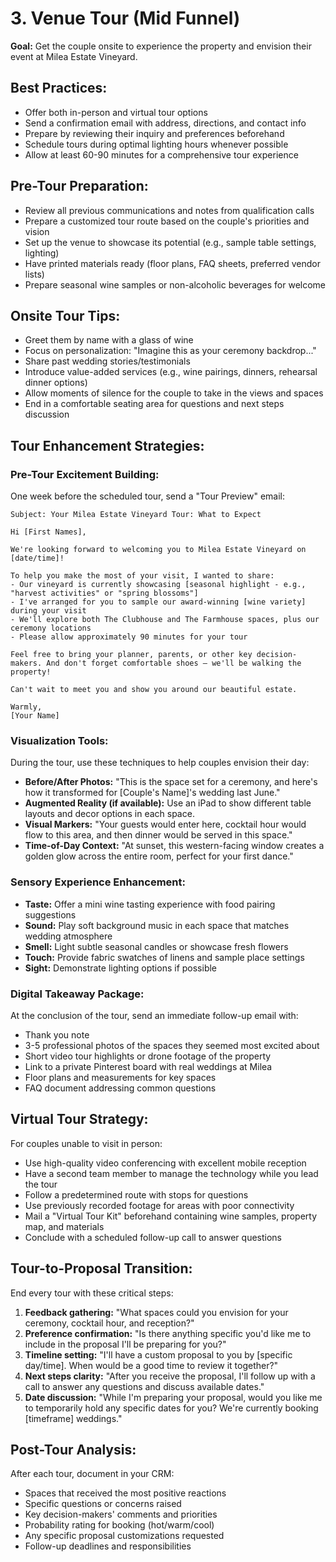 # **3. Venue Tour (Mid Funnel)**

**Goal:** Get the couple onsite to experience the property and envision their event at Milea Estate Vineyard.

## **Best Practices:**
- Offer both in-person and virtual tour options
- Send a confirmation email with address, directions, and contact info
- Prepare by reviewing their inquiry and preferences beforehand
- Schedule tours during optimal lighting hours whenever possible
- Allow at least 60-90 minutes for a comprehensive tour experience

## **Pre-Tour Preparation:**
- Review all previous communications and notes from qualification calls
- Prepare a customized tour route based on the couple's priorities and vision
- Set up the venue to showcase its potential (e.g., sample table settings, lighting)
- Have printed materials ready (floor plans, FAQ sheets, preferred vendor lists)
- Prepare seasonal wine samples or non-alcoholic beverages for welcome

## **Onsite Tour Tips:**
- Greet them by name with a glass of wine
- Focus on personalization: "Imagine this as your ceremony backdrop..."
- Share past wedding stories/testimonials
- Introduce value-added services (e.g., wine pairings, dinners, rehearsal dinner options)
- Allow moments of silence for the couple to take in the views and spaces
- End in a comfortable seating area for questions and next steps discussion

## **Tour Enhancement Strategies:**

### **Pre-Tour Excitement Building:**
One week before the scheduled tour, send a "Tour Preview" email:

```
Subject: Your Milea Estate Vineyard Tour: What to Expect

Hi [First Names],

We're looking forward to welcoming you to Milea Estate Vineyard on [date/time]!

To help you make the most of your visit, I wanted to share:
- Our vineyard is currently showcasing [seasonal highlight - e.g., "harvest activities" or "spring blossoms"]
- I've arranged for you to sample our award-winning [wine variety] during your visit
- We'll explore both The Clubhouse and The Farmhouse spaces, plus our ceremony locations
- Please allow approximately 90 minutes for your tour

Feel free to bring your planner, parents, or other key decision-makers. And don't forget comfortable shoes – we'll be walking the property!

Can't wait to meet you and show you around our beautiful estate.

Warmly,
[Your Name]
```

### **Visualization Tools:**
During the tour, use these techniques to help couples envision their day:

- **Before/After Photos:** "This is the space set for a ceremony, and here's how it transformed for [Couple's Name]'s wedding last June."
- **Augmented Reality (if available):** Use an iPad to show different table layouts and decor options in each space.
- **Visual Markers:** "Your guests would enter here, cocktail hour would flow to this area, and then dinner would be served in this space."
- **Time-of-Day Context:** "At sunset, this western-facing window creates a golden glow across the entire room, perfect for your first dance."

### **Sensory Experience Enhancement:**
- **Taste:** Offer a mini wine tasting experience with food pairing suggestions
- **Sound:** Play soft background music in each space that matches wedding atmosphere
- **Smell:** Light subtle seasonal candles or showcase fresh flowers
- **Touch:** Provide fabric swatches of linens and sample place settings
- **Sight:** Demonstrate lighting options if possible

### **Digital Takeaway Package:**
At the conclusion of the tour, send an immediate follow-up email with:
- Thank you note
- 3-5 professional photos of the spaces they seemed most excited about
- Short video tour highlights or drone footage of the property
- Link to a private Pinterest board with real weddings at Milea
- Floor plans and measurements for key spaces
- FAQ document addressing common questions

## **Virtual Tour Strategy:**
For couples unable to visit in person:

- Use high-quality video conferencing with excellent mobile reception
- Have a second team member to manage the technology while you lead the tour
- Follow a predetermined route with stops for questions
- Use previously recorded footage for areas with poor connectivity
- Mail a "Virtual Tour Kit" beforehand containing wine samples, property map, and materials
- Conclude with a scheduled follow-up call to answer questions

## **Tour-to-Proposal Transition:**
End every tour with these critical steps:

1. **Feedback gathering:** "What spaces could you envision for your ceremony, cocktail hour, and reception?"
2. **Preference confirmation:** "Is there anything specific you'd like me to include in the proposal I'll be preparing for you?"
3. **Timeline setting:** "I'll have a custom proposal to you by [specific day/time]. When would be a good time to review it together?"
4. **Next steps clarity:** "After you receive the proposal, I'll follow up with a call to answer any questions and discuss available dates."
5. **Date discussion:** "While I'm preparing your proposal, would you like me to temporarily hold any specific dates for you? We're currently booking [timeframe] weddings."

## **Post-Tour Analysis:**
After each tour, document in your CRM:
- Spaces that received the most positive reactions
- Specific questions or concerns raised
- Key decision-makers' comments and priorities
- Probability rating for booking (hot/warm/cool)
- Any specific proposal customizations requested
- Follow-up deadlines and responsibilities
